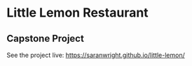 # Little Lemon Restaurant 

## Capstone Project

See the project live: https://saranwright.github.io/little-lemon/
